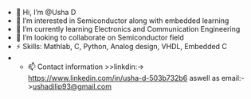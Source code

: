 - 👋 Hi, I’m @Usha D
- 👀 I’m interested in Semiconductor along with embedded learning
- 🌱 I’m currently learning Electronics and Communication Engineering
- 💞️ I’m looking to collaborate on Semiconductor field
- ⚡ Skills: Mathlab, C, Python, Analog design, VHDL, Embedded C
- - 📫 Contact information >>linkdin:-> https://www.linkedin.com/in/usha-d-503b732b6 aswell as email:->ushadilip93@gmail.com


<!---
Ushad1912/Ushad1912 is a ✨ special ✨ repository because its `README.md` (this file) appears on your GitHub profile.
You can click the Preview link to take a look at your changes.
--->
